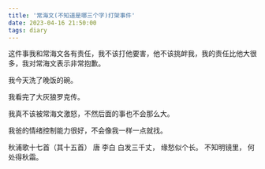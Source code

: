 ```yaml
---
title: '常海文(不知道是哪三个字)打架事件'
date: 2023-04-16 21:50:00
tags: diary
---
```

这件事我和常海文各有责任，我不该打他要害，他不该挑衅我，我的责任比他大很多，我对常海文表示非常抱歉。

我今天洗了晚饭的碗。

我看完了大灰狼罗克传。

我真不该被常海文激怒，不然后面的事也不会那么大。

我爸的情绪控制能力很好，不会像我一样一点就找。

秋浦歌十七首（其十五首） 唐 李白
白发三千丈，
缘愁似个长。
不知明镜里，
何处得秋霜。

